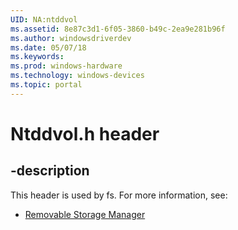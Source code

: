 ```yaml
---
UID: NA:ntddvol
ms.assetid: 8e87c3d1-6f05-3860-b49c-2ea9e281b96f
ms.author: windowsdriverdev
ms.date: 05/07/18
ms.keywords: 
ms.prod: windows-hardware
ms.technology: windows-devices
ms.topic: portal
---
```


# Ntddvol.h header


## -description


This header is used by fs. For more information, see:

- [Removable Storage Manager](../_fs/index.md)
